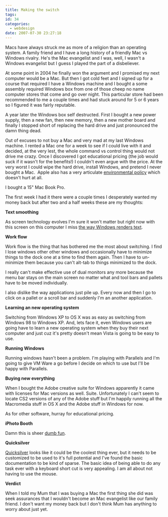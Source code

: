 ```yaml
---
title: Making the switch
tags:
id: 34
categories:
  - webdesign
date: 2007-07-30 23:27:18
---
```


Macs have always struck me as more of a religion than an operating system. A family friend and I have a long history of a friendly Mac vs Windows rivalry.  He's the Mac evangelist and I was, well, I wasn't a Windows evangelist but I guess I played the part of a disbeliever.

At some point in 2004 he finally won the argument and I promised my next computer would be a Mac.  But then I got cold feet and I signed up for a course that required I have a Windows machine and I bought a some assembly required Windows box from one of those cheep no name computer stores that come and go over night.  This particular store had been recommended to me a couple times and had stuck around for 5 or 6 years so I figured it was fairly reputable.

A year later the Windows box self destructed.  First I bought a new power supply, then a new fan, then new memory, then a new mother board and finally I stopped short of replacing the hard drive and just pronounced the damn thing dead.

Out of excuses to not buy a Mac and very mad at my last Windows machine. I rented a Mac one for a week to see if I could live with it and decided, at the very lest, the whole command vs control thing would not drive me crazy.  Once I discovered I got educational pricing (the job would suck if it wasn't for the benefits!) I couldn't even argue with the price.  At the very worst I could wipe the hard drive, install Windows, and pretend I never bought a Mac.  Apple also has a very articulate [environmental policy](http://www.apple.com/environment/) which doesn't hurt at all.

I bought a 15" Mac Book Pro.

The first week I had it there were a couple times I desperately wanted my money back but after two and a half weeks these are my thoughts:

**Text smoothing**

As screen technology evolves I'm sure it won't matter but right now with this screen on this computer I miss [the way Windows renders text](http://www.joelonsoftware.com/items/2007/06/12.html).

**Work flow**

Work flow is the thing that has bothered me the most about switching.  I find I lose windows other other windows and occasionally have to minimize things to the dock one at a time to find them again.  Then I have to un-minimize them because you can't alt-tab to things minimized to the dock.

I really can't make effective use of dual monitors any more because the menu bar stays on the main screen no matter what and tool bars and pallets have to be moved individually.

I also dislike the way applications just pile up.  Every now and then I go to click on a pallet or a scroll bar and suddenly I'm an another application.

**Learning an new operating system**

Switching from Windows XP to OS X was as easy as switching from Windows 98 to Windows XP.  And, lets face it, even Windows users are going have to learn a new operating system when they buy their next computer and just cuz it's pretty doesn't mean Vista is going to be easy to use.

**Running Windows**

Running windows hasn't been a problem.  I'm playing with Parallels and I'm going to give VM Ware a go before I decide on which to use but I'll be happy with Parallels.

**Buying new everything**

When I bought the Adobe creative suite for Windows apparently it came with licenses for Mac versions as well.  Suite.  Unfortunately I can't seem to locate CS2 versions of any of the Adobe stuff but I'm happily running all the Macromedia stuff in OS X and the Adobe stuff in Windows for now.

As for other software, hurray for educational pricing.

**iPhoto Booth**

Damn this is sheer [dumb fun](http://www.facebook.com/album.php?aid=36632&l=f6c55&id=881350410 "Facebook albumn of photos taken with iPhoto Booth.").

**Quicksilver**

[Quicksilver](http://quicksilver.blacktree.com/) looks like it could be the coolest thing ever, but it needs to be customized to be used to it's full potential and I've found the basic documentation to be kind of sparse.  The basic idea of being able to do any task ever with a keyboard short cut is very appealing.  I am all about not having to use the mouse.

**Verdict**

When I told my Mum that I was buying a Mac the first thing she did was seek assurances that I wouldn't become an Mac evangelist like our family friend.  I don't want my money back but I don't think Mum has anything to worry about just yet.
